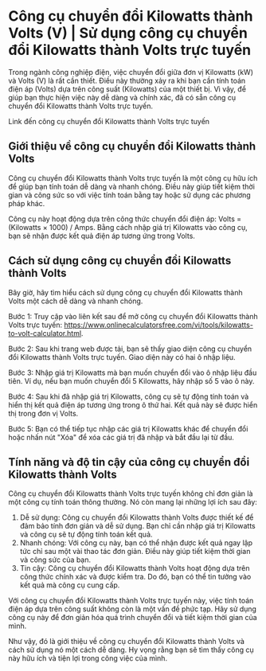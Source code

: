Công cụ chuyển đổi Kilowatts thành Volts (V) | Sử dụng công cụ chuyển đổi Kilowatts thành Volts trực tuyến
==========================================================================================================

Trong ngành công nghiệp điện, việc chuyển đổi giữa đơn vị Kilowatts (kW) và Volts (V) là rất cần thiết. Điều này thường xảy ra khi bạn cần tính toán điện áp (Volts) dựa trên công suất (Kilowatts) của một thiết bị. Vì vậy, để giúp bạn thực hiện việc này dễ dàng và chính xác, đã có sẵn công cụ chuyển đổi Kilowatts thành Volts trực tuyến.

Link đến công cụ chuyển đổi Kilowatts thành Volts trực tuyến

Giới thiệu về công cụ chuyển đổi Kilowatts thành Volts
------------------------------------------------------

Công cụ chuyển đổi Kilowatts thành Volts trực tuyến là một công cụ hữu ích để giúp bạn tính toán dễ dàng và nhanh chóng. Điều này giúp tiết kiệm thời gian và công sức so với việc tính toán bằng tay hoặc sử dụng các phương pháp khác.

Công cụ này hoạt động dựa trên công thức chuyển đổi điện áp: Volts = (Kilowatts × 1000) / Amps. Bằng cách nhập giá trị Kilowatts vào công cụ, bạn sẽ nhận được kết quả điện áp tương ứng trong Volts.

Cách sử dụng công cụ chuyển đổi Kilowatts thành Volts
-----------------------------------------------------

Bây giờ, hãy tìm hiểu cách sử dụng công cụ chuyển đổi Kilowatts thành Volts một cách dễ dàng và nhanh chóng.

Bước 1: Truy cập vào liên kết sau để mở công cụ chuyển đổi Kilowatts thành Volts trực tuyến: <https://www.onlinecalculatorsfree.com/vi/tools/kilowatts-to-volt-calculator.html>.

Bước 2: Sau khi trang web được tải, bạn sẽ thấy giao diện công cụ chuyển đổi Kilowatts thành Volts trực tuyến. Giao diện này có hai ô nhập liệu.

Bước 3: Nhập giá trị Kilowatts mà bạn muốn chuyển đổi vào ô nhập liệu đầu tiên. Ví dụ, nếu bạn muốn chuyển đổi 5 Kilowatts, hãy nhập số 5 vào ô này.

Bước 4: Sau khi đã nhập giá trị Kilowatts, công cụ sẽ tự động tính toán và hiển thị kết quả điện áp tương ứng trong ô thứ hai. Kết quả này sẽ được hiển thị trong đơn vị Volts.

Bước 5: Bạn có thể tiếp tục nhập các giá trị Kilowatts khác để chuyển đổi hoặc nhấn nút "Xóa" để xóa các giá trị đã nhập và bắt đầu lại từ đầu.

Tính năng và độ tin cậy của công cụ chuyển đổi Kilowatts thành Volts
--------------------------------------------------------------------

Công cụ chuyển đổi Kilowatts thành Volts trực tuyến không chỉ đơn giản là một công cụ tính toán thông thường. Nó còn mang lại những lợi ích sau đây:

1. Dễ sử dụng: Công cụ chuyển đổi Kilowatts thành Volts được thiết kế để đảm bảo tính đơn giản và dễ sử dụng. Bạn chỉ cần nhập giá trị Kilowatts và công cụ sẽ tự động tính toán kết quả.
2. Nhanh chóng: Với công cụ này, bạn có thể nhận được kết quả ngay lập tức chỉ sau một vài thao tác đơn giản. Điều này giúp tiết kiệm thời gian và công sức của bạn.
3. Tin cậy: Công cụ chuyển đổi Kilowatts thành Volts hoạt động dựa trên công thức chính xác và được kiểm tra. Do đó, bạn có thể tin tưởng vào kết quả mà công cụ cung cấp.

Với công cụ chuyển đổi Kilowatts thành Volts trực tuyến này, việc tính toán điện áp dựa trên công suất không còn là một vấn đề phức tạp. Hãy sử dụng công cụ này để đơn giản hóa quá trình chuyển đổi và tiết kiệm thời gian của mình.

Như vậy, đó là giới thiệu về công cụ chuyển đổi Kilowatts thành Volts và cách sử dụng nó một cách dễ dàng. Hy vọng rằng bạn sẽ tìm thấy công cụ này hữu ích và tiện lợi trong công việc của mình.